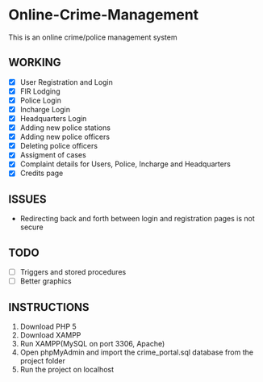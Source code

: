 # Online-Crime-Management
This is an online crime/police management system

## WORKING ##
 - [x] User Registration and Login
 - [x] FIR Lodging
 - [x] Police Login
 - [x] Incharge Login
 - [x] Headquarters Login
 - [x] Adding new police stations
 - [x] Adding new police officers
 - [x] Deleting police officers
 - [x] Assigment of cases
 - [x] Complaint details for Users, Police, Incharge and Headquarters
 - [x] Credits page
 
## ISSUES ##
 - Redirecting back and forth between login and registration pages is not secure
 
 ## TODO ##
  - [ ] Triggers and stored procedures
  - [ ] Better graphics

 ## INSTRUCTIONS ##
  1. Download PHP 5
  2. Download XAMPP
  3. Run XAMPP(MySQL on port 3306, Apache)
  5. Open phpMyAdmin and import the crime_portal.sql database from the project folder
  6. Run the project on localhost
